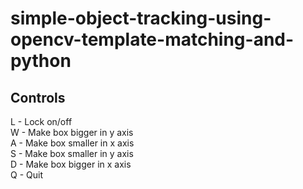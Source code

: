 # simple-object-tracking-using-opencv-template-matching-and-python

## Controls

L - Lock on/off\
W - Make box bigger in y axis\
A - Make box smaller in x axis\
S - Make box smaller in y axis\
D - Make box bigger in x axis\
Q - Quit
